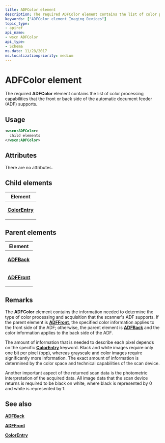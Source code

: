 ```yaml
---
title: ADFColor element
description: The required ADFColor element contains the list of color processing capabilities that the front or back side of the automatic document feeder (ADF) supports.
keywords: ["ADFColor element Imaging Devices"]
topic_type:
- apiref
api_name:
- wscn ADFColor
api_type:
- Schema
ms.date: 11/28/2017
ms.localizationpriority: medium
---
```


# ADFColor element


The required **ADFColor** element contains the list of color processing capabilities that the front or back side of the automatic document feeder (ADF) supports.

## Usage

```xml
<wscn:ADFColor>
  child elements
</wscn:ADFColor>
```

## Attributes

There are no attributes.

## Child elements


<table>
<colgroup>
<col width="100%" />
</colgroup>
<thead>
<tr class="header">
<th>Element</th>
</tr>
</thead>
<tbody>
<tr class="odd">
<td><p><a href="colorentry.md" data-raw-source="[&lt;strong&gt;ColorEntry&lt;/strong&gt;](colorentry.md)"><strong>ColorEntry</strong></a></p></td>
</tr>
</tbody>
</table>

## Parent elements


<table>
<colgroup>
<col width="100%" />
</colgroup>
<thead>
<tr class="header">
<th>Element</th>
</tr>
</thead>
<tbody>
<tr class="odd">
<td><p><a href="adfback.md" data-raw-source="[&lt;strong&gt;ADFBack&lt;/strong&gt;](adfback.md)"><strong>ADFBack</strong></a></p></td>
</tr>
<tr class="even">
<td><p><a href="adffront.md" data-raw-source="[&lt;strong&gt;ADFFront&lt;/strong&gt;](adffront.md)"><strong>ADFFront</strong></a></p></td>
</tr>
</tbody>
</table>

## Remarks

The **ADFColor** element contains the information needed to determine the type of color processing and acquisition that the scanner's ADF supports. If the parent element is [**ADFFront**](adffront.md), the specified color information applies to the front side of the ADF; otherwise, the parent element is [**ADFBack**](adfback.md) and the color information applies to the back side of the ADF.

The amount of information that is needed to describe each pixel depends on the specific [**ColorEntry**](colorentry.md) keyword. Black and white images require only one bit per pixel (bpp), whereas grayscale and color images require significantly more information. The exact amount of information is determined by the color space and technical capabilities of the scan device.

Another important aspect of the returned scan data is the photometric interpretation of the acquired data. All image data that the scan device returns is required to be black on white, where black is represented by 0 and white is represented by 1.

## See also


[**ADFBack**](adfback.md)

[**ADFFront**](adffront.md)

[**ColorEntry**](colorentry.md)

 

 






